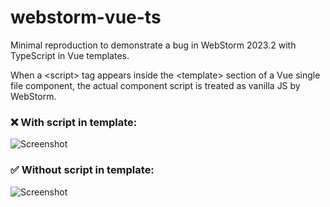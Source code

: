 # webstorm-vue-ts

Minimal reproduction to demonstrate a bug in WebStorm 2023.2 with TypeScript in Vue templates.

When a &lt;script&gt; tag appears inside the &lt;template&gt; section of a Vue single file component,
the actual component script is treated as vanilla JS by WebStorm.

### ❌ With script in template:

![Screenshot](https://uccf6601d08713c5ee5eff4637d5.previews.dropboxusercontent.com/p/thumb/AB-o6Vclbf0p4wpwEGpY4LHEIZCx8IpfhNPTRH6rQQSMaxYzO4nKMy9fgqd9GZAynv4NJMtcrfvn5TbIU-Mjd3iv-Rtkf7d2rGEx6WvbqW0ahRGGVMDp1g7CDEGShvEATEW4n2eK2ibHXvngblWCGUXCsh9mZJVUZ_I4ff1Egc51uW1aq3HceGh5trGOevnw8WwRwSTxQjLrMbLvkuRbpPCKObdwA7A7W94852ZrSX3MwCTULEeXtSUfhd3Cfr1TwRoPmatlFpnHo7YGCy6tFjf_DM0o8-NJFzBSghAvFYGBAuDoCTEvLT6w7fJBarCxopGkSnQA2X0lqW6_bLGxyBYWcFq-IlZyjuCkWA-9AbH7sw/p.png)

### ✅ Without script in template:

![Screenshot](https://uc7f1910ae12158f988995815fdb.previews.dropboxusercontent.com/p/thumb/AB80uoBqB6IqHAVY7glhxOL1cs-kEGDW_WDIUps4UoM0ZmTbKBSaOh8Wpqu4drCaFc-3vQMeAkIvmiTUQ2y2J1YIwe4uWgYg6YAyQBjJ25hN0jJ8zw6vqPINbb-y69iX7QeHdbGtu9uo_NTqFy167KbIYd4cKWgNFXM_ivr79qnl2wTw7uze6auQnUbj_vLsuJrAJ57CcPncQWRSKmKVpi_2r-MDB5JsK_5sfUK_Glvl_P_ofds-QPnJuYGbWrGy8cv1_hgkksuoO06H-MrRt_XziVHBlXSevICEY3cgnVUZMALSJTaiH9h8mNkwg7iy6voEDFVa38P067tG6GElwj9f7SEWNenrIJFTIKqBrLmGXQ/p.png)
